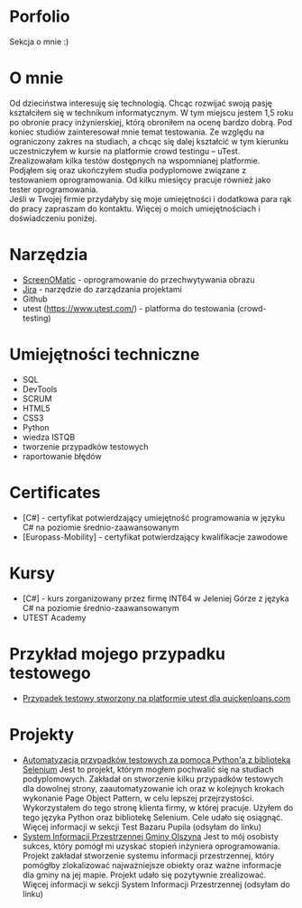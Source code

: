 # Porfolio
Sekcja o mnie :)
# O mnie
Od dzieciństwa interesuję się technologią. Chcąc rozwijać swoją pasję kształciłem się w technikum informatycznym. W tym miejscu jestem 1,5 roku po obronie pracy inżynierskiej, którą obroniłem na ocenę bardzo dobrą. Pod koniec studiów zainteresował mnie temat testowania. Ze względu na ograniczony zakres na studiach, a chcąc się dalej kształcić w tym kierunku uczestniczyłem w kursie na platformie crowd testingu – uTest. Zrealizowałam kilka testów dostępnych na wspomnianej platformie. Podjąłem się oraz ukończyłem studia podyplomowe związane z testowaniem oprogramowania. Od kilku miesięcy pracuje również jako tester oprogramowania.  
Jeśli w Twojej firmie przydałyby się moje umiejętności i dodatkowa para rąk do pracy zapraszam do kontaktu. Więcej o moich umiejętnościach i doświadczeniu poniżej.
# Narzędzia
  - [ScreenOMatic](https://screencast-o-matic.com/) - oprogramowanie do przechwytywania obrazu
  - [Jira](https://www.atlassian.com/software/jira0) - narzędzie do zarządzania projektami
  - Github
  - utest (https://www.utest.com/) - platforma do testowania (crowd-testing)
# Umiejętności techniczne
  - SQL
  - DevTools
  - SCRUM
  - HTML5
  - CSS3
  - Python
  - wiedza ISTQB
  - tworzenie przypadków testowych
  - raportowanie błędów
# Certificates
  - [C#] - certyfikat potwierdzający umiejętność programowania w języku C# na poziomie średnio-zaawansowanym
  - [Europass-Mobility] - certyfikat potwierdzający kwalifikacje zawodowe
# Kursy
  - [C#] - kurs zorganizowany przez firmę INT64 w Jeleniej Górze z języka C# na poziomie średnio-zaawansowanym
  - UTEST Academy
# Przykład mojego przypadku testowego
  - [Przypadek testowy stworzony na platformie utest dla quickenloans.com](https://drive.google.com/drive/folders/1gJTQAY8lrH8depTpfrCMduJFMGSBsUHm?usp=sharing)
# Projekty
  - [Automatyzacja przypadków testowych za pomocą Python'a z biblioteką Selenium](https://github.com/KamilSznajdrowicz/Test_BazarPupila)
  Jest to projekt, którym mogłem pochwalić się na studiach podyplomowych. Zakładał on stworzenie kilku przypadków testowych dla dowolnej strony, zaautomatyzowanie ich oraz w kolejnych krokach wykonanie Page Object Pattern, w celu lepszej przejrzystości. Wykorzystałem do tego stronę klienta firmy, w której pracuje. Użyłem do tego języka Python oraz bibliotekę Selenium. Cele udało się osiągnąć. Więcej informacji w sekcji Test Bazaru Pupila (odsyłam do linku)
  - [System Informacji Przestrzennej Gminy Olszyna](https://github.com/KamilSznajdrowicz/SystemInformacjiPrzestrzennej)
  Jest to mój osobisty sukces, który pomógł mi uzyskać stopień inżyniera oprogramowania. Projekt zakładał stworzenie systemu informacji przestrzennej, który pomógłby zlokalizować najważniejsze obiekty oraz ważne informacje dla gminy na jej mapie. Projekt udało się pozytywnie zrealizować. Więcej informacji w sekcji System Informacji Przestrzennej (odsyłam do linku)

